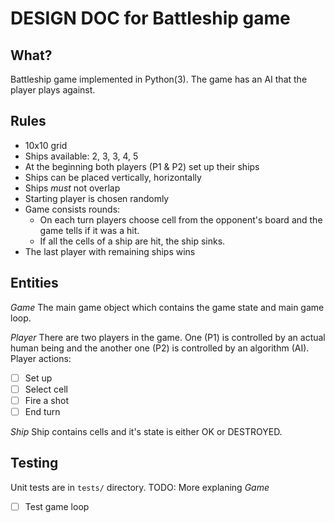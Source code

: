 # DESIGN DOC for Battleship game

## What?

Battleship game implemented in Python(3). The game has an AI that the player plays against.

## Rules

- 10x10 grid
- Ships available: 2, 3, 3, 4, 5
- At the beginning both players (P1 & P2) set up their ships
- Ships can be placed vertically, horizontally
- Ships _must_ not overlap
- Starting player is chosen randomly
- Game consists rounds:
  - On each turn players choose cell from the opponent's board and the game tells if it was a hit.
  - If all the cells of a ship are hit, the ship sinks.
- The last player with remaining ships wins

## Entities

_Game_
The main game object which contains the game state and main game loop.

_Player_
There are two players in the game. One (P1) is controlled by an actual human being and the another one (P2) is controlled by an algorithm (AI).
Player actions:

- [ ] Set up
- [ ] Select cell
- [ ] Fire a shot
- [ ] End turn

_Ship_
Ship contains cells and it's state is either OK or DESTROYED.

## Testing

Unit tests are in `tests/` directory. TODO: More explaning
_Game_

- [ ] Test game loop
